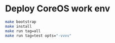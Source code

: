 # Deploy CoreOS work env

``` bash
make bootstrap
make install
make run tag=all
make run tag=test opts="-vvvv"
```
